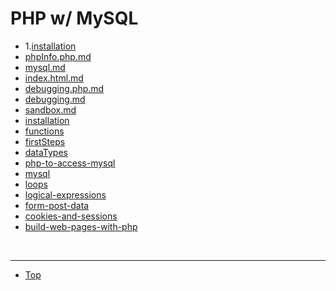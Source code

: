 # PHP w/ MySQL
 
 - 1.[installation](https://github.com/stefan22/phpIntro/blob/master/phpintro.md)
 - [phpInfo.php.md](https://github.com/stefan22/phpIntro/blob/master/phpinfo.php.md)
 - [mysql.md](https://github.com/stefan22/phpIntro/blob/master/mySql.md)
 - [index.html.md](https://github.com/stefan22/phpIntro/blob/master/index.html.md) 
 - [debugging.php.md](https://github.com/stefan22/phpIntro/blob/master/debugging.php.md)
 - [debugging.md](https://github.com/stefan22/phpIntro/blob/master/debugging.md)
 - [sandbox.md](https://github.com/stefan22/phpIntro/tree/master/sandbox/)
 - [installation](https://github.com/stefan22/phpIntro/tree/master/installation/)
 - [functions](https://github.com/stefan22/phpIntro/tree/master/functions/)
 - [firstSteps](https://github.com/stefan22/phpIntro/tree/master/firstSteps/)
 - [dataTypes](https://github.com/stefan22/phpIntro/tree/master/dataTypes/)
 - [php-to-access-mysql](https://github.com/stefan22/phpIntro/tree/master/PHP-to-access-MySQL/)
 - [mysql](https://github.com/stefan22/phpIntro/tree/master/MySQL/)
 - [loops](https://github.com/stefan22/phpIntro/tree/master/Loops/)
 - [logical-expressions](https://github.com/stefan22/phpIntro/tree/master/Logical%20Expressions/)
 - [form-post-data](https://github.com/stefan22/phpIntro/tree/master/Form-POST-Data/)
 - [cookies-and-sessions](https://github.com/stefan22/phpIntro/tree/master/Cookies%20%26%20Sessions/)
 - [build-web-pages-with-php](https://https://github.com/stefan22/phpIntro/tree/master/BuildingWebPagesWithPHP/)





<br /><hr />

*   [Top](https://github.com/stefan22/phpIntro)
